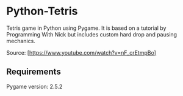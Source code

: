 # Python-Tetris

Tetris game in Python using Pygame. It is based on a tutorial by Programming With Nick but includes custom hard drop and pausing mechanics.

Source: [https://www.youtube.com/watch?v=nF_crEtmpBo]

## Requirements

Pygame version: 2.5.2
